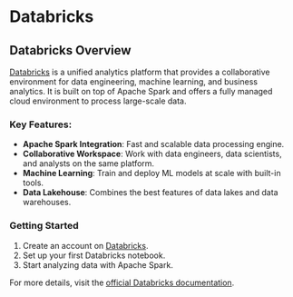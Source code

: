 # Databricks
## Databricks Overview

[Databricks](https://databricks.com/) is a unified analytics platform that provides a collaborative environment for data engineering, machine learning, and business analytics. It is built on top of Apache Spark and offers a fully managed cloud environment to process large-scale data.

### Key Features:
- **Apache Spark Integration**: Fast and scalable data processing engine.
- **Collaborative Workspace**: Work with data engineers, data scientists, and analysts on the same platform.
- **Machine Learning**: Train and deploy ML models at scale with built-in tools.
- **Data Lakehouse**: Combines the best features of data lakes and data warehouses.

### Getting Started
1. Create an account on [Databricks](https://databricks.com/).
2. Set up your first Databricks notebook.
3. Start analyzing data with Apache Spark.

For more details, visit the [official Databricks documentation](https://docs.databricks.com/).
